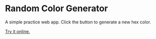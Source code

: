 # Random Color Generator

A simple practice web app.
Click the button to generate a new hex color.

[Try it online.](https://jneda.github.io/rng-colors/)
